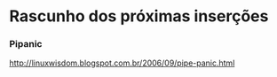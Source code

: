 Rascunho dos próximas inserções
===


### Pipanic

http://linuxwisdom.blogspot.com.br/2006/09/pipe-panic.html
